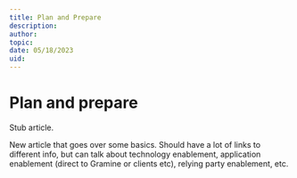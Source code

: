 ```yaml
---
title: Plan and Prepare
description: 
author:
topic: 
date: 05/18/2023
uid: 
---
```


# Plan and prepare

Stub article.

New article that goes over some basics.  Should have a lot of links to different info, but can talk about technology enablement, application enablement (direct to Gramine or clients etc), relying party enablement, etc.